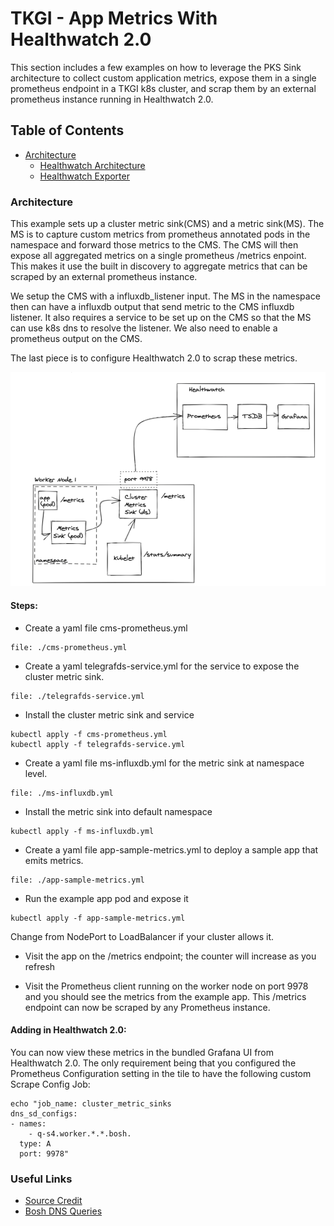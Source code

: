 # TKGI - App Metrics With Healthwatch 2.0

This section includes a few examples on how to leverage the PKS Sink architecture to collect custom application metrics, expose them in a single prometheus endpoint in a TKGI k8s cluster, and scrap them by an external prometheus instance running in Healthwatch 2.0.

## Table of Contents
- [Architecture](#architecture)
    - [Healthwatch Architecture](#healthwatch-architecture)
    - [Healthwatch Exporter](#healthwatch-exporter)

### Architecture

This example sets up a cluster metric sink(CMS) and a metric sink(MS). The MS is to capture custom metrics from prometheus annotated pods in the namespace and forward those metrics to the CMS. The CMS will then expose all aggregated metrics on a single prometheus /metrics enpoint. This makes it use the built in discovery to aggregate metrics that can be scraped by an external prometheus instance.

We setup the CMS with a influxdb_listener input. The MS in the namespace then can have a influxdb output that send metric to the CMS influxdb listener. It also requires a service to be set up on the CMS so that the MS can use k8s dns to resolve the listener. We also need to enable a prometheus output on the CMS.

The last piece is to configure Healthwatch 2.0 to scrap these metrics.


![app-metrics-healthwatch](./app-metrics-healthwatch.png)


#### Steps:

 - Create a yaml file cms-prometheus.yml
```editor:open-file
file: ./cms-prometheus.yml
```
 - Create a yaml telegrafds-service.yml for the service to expose the cluster metric sink.
```editor:open-file
file: ./telegrafds-service.yml
```
 - Install the cluster metric sink and service
```execute
kubectl apply -f cms-prometheus.yml
kubectl apply -f telegrafds-service.yml
```
 - Create a yaml file ms-influxdb.yml for the metric sink at namespace level.
```editor:open-file
file: ./ms-influxdb.yml
```
 - Install the metric sink into default namespace
```execute
kubectl apply -f ms-influxdb.yml
```
 - Create a yaml file app-sample-metrics.yml to deploy a sample app that emits metrics.
```editor:open-file
file: ./app-sample-metrics.yml
```
 - Run the example app pod and expose it
```execute
kubectl apply -f app-sample-metrics.yml
```
Change from NodePort to LoadBalancer if your cluster allows it.

 - Visit the app on the /metrics endpoint; the counter will increase as you refresh

 - Visit the Prometheus client running on the worker node on port 9978 and you should see the metrics from the example app. This /metrics endpoint can now be scraped by any Prometheus instance.

#### Adding in Healthwatch 2.0:

You can now view these metrics in the bundled Grafana UI from Healthwatch 2.0. The only requirement being that you configured the Prometheus Configuration setting in the tile to have the following custom Scrape Config Job:

```copy
echo "job_name: cluster_metric_sinks
dns_sd_configs:
- names:
    - q-s4.worker.*.*.bosh.
  type: A
  port: 9978"
```


### Useful Links
 - [Source Credit](https://github.com/jaimegag/pks-zone/tree/master/sinks)
 - [Bosh DNS Queries](https://bosh.io/docs/dns/#constructing-queries)